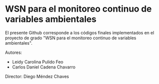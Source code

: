 # WSN para el monitoreo continuo de variables ambientales
El presente Github corresponde a los códigos finales implementados en el proyecto de grado "WSN para el monitoreo continuo de variables ambientales".

Autores:
- Leidy Carolina Pulido Feo
- Carlos Daniel Cadena Chavarro

Director:
Diego Méndez Chaves
